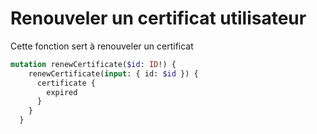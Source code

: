 # Renouveler un certificat utilisateur

Cette fonction sert à renouveler un certificat&#x20;

```graphql
mutation renewCertificate($id: ID!) {
    renewCertificate(input: { id: $id }) {
      certificate {
        expired
      }
    }
  }
```
